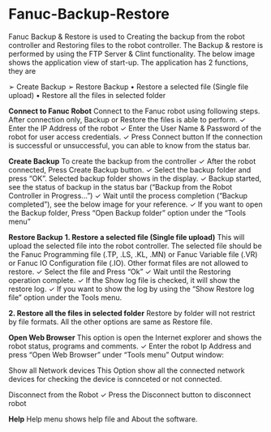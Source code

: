 # Fanuc-Backup-Restore

Fanuc Backup & Restore is used to Creating the backup from the robot controller and Restoring files to the robot controller. The Backup & restore is performed by using the FTP Server & Clint functionality. The below image shows the application view of start-up. The application has 2 functions, they are

➢ Create Backup
➢ Restore Backup
• Restore a selected file (Single file upload)
• Restore all the files in selected folder


**Connect to Fanuc Robot**
Connect to the Fanuc robot using following steps. After connection only, Backup or Restore the files is able to perform.
✓ Enter the IP Address of the robot
✓ Enter the User Name & Password of the robot for user access credentials.
✓ Press Connect button
If the connection is successful or unsuccessful, you can able to know from the status bar.


**Create Backup**
To create the backup from the controller
✓ After the robot connected, Press Create Backup button.
✓ Select the backup folder and press “OK”. Selected backup folder shows in the display.
✓ Backup started, see the status of backup in the status bar (“Backup from the Robot Controller in Progress...”)
✓ Wait until the process completion (“Backup completed”), see the below image for your reference.
✓ If you want to open the Backup folder, Press “Open Backup folder” option under the “Tools menu”


**Restore Backup**
**1. Restore a selected file (Single file upload)**
This will upload the selected file into the robot controller. The selected file should be the Fanuc Programming file (.TP, .LS, .KL, .MN) or Fanuc Variable file (.VR) or Fanuc IO Configuration file (.IO). Other format files are not allowed to restore.
✓ Select the file and Press “Ok”
✓ Wait until the Restoring operation complete.
✓ If the Show log file is checked, it will show the restore log.
✓ If you want to show the log by using the “Show Restore log file” option under the Tools menu.

**2. Restore all the files in selected folder**
Restore by folder will not restrict by file formats. All the other options are same as Restore file.


**Open Web Browser**
This option is open the Internet explorer and shows the robot status, programs and comments.
✓ Enter the robot Ip Address and press “Open Web Browser” under “Tools menu”
Output window:


Show all Network devices
This Option show all the connected network devices for checking the device is connceted or not connected.


Disconnect from the Robot
✓ Press the Disconnect button to disconnect robot


**Help**
Help menu shows help file and About the software.

